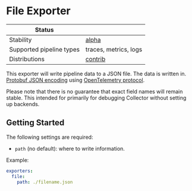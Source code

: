 # File Exporter

| Status                   |                        |
| ------------------------ |------------------------|
| Stability                | [alpha]                |
| Supported pipeline types | traces, metrics, logs  |
| Distributions            | [contrib]              |

This exporter will write pipeline data to a JSON file. The data is written in.
[Protobuf JSON
encoding](https://developers.google.com/protocol-buffers/docs/proto3#json)
using [OpenTelemetry
protocol](https://github.com/open-telemetry/opentelemetry-proto).

Please note that there is no guarantee that exact field names will remain stable.
This intended for primarily for debugging Collector without setting up backends.

## Getting Started

The following settings are required:

- `path` (no default): where to write information.

Example:

```yaml
exporters:
  file:
    path: ./filename.json
```


[alpha]:https://github.com/open-telemetry/opentelemetry-collector#alpha
[contrib]:https://github.com/open-telemetry/opentelemetry-collector-releases/tree/main/distributions/otelcol-contrib
